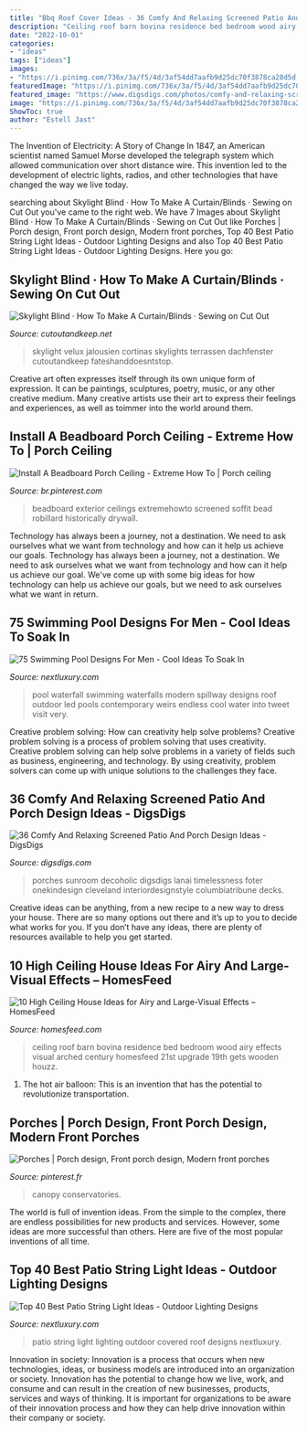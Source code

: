 ```yaml
---
title: "Bbq Roof Cover Ideas - 36 Comfy And Relaxing Screened Patio And Porch Design Ideas"
description: "Ceiling roof barn bovina residence bed bedroom wood airy effects visual arched century homesfeed 21st upgrade 19th gets wooden houzz"
date: "2022-10-01"
categories:
- "ideas"
tags: ["ideas"]
images:
- "https://i.pinimg.com/736x/3a/f5/4d/3af54dd7aafb9d25dc70f3878ca28d5d.jpg"
featuredImage: "https://i.pinimg.com/736x/3a/f5/4d/3af54dd7aafb9d25dc70f3878ca28d5d.jpg"
featured_image: "https://www.digsdigs.com/photos/comfy-and-relaxing-screened-patio-design-ideas-30-554x737.jpg"
image: "https://i.pinimg.com/736x/3a/f5/4d/3af54dd7aafb9d25dc70f3878ca28d5d.jpg"
ShowToc: true
author: "Estell Jast"
---
```



The Invention of Electricity: A Story of Change
In 1847, an American scientist named Samuel Morse developed the telegraph system which allowed communication over short distance wire. This invention led to the development of electric lights, radios, and other technologies that have changed the way we live today.

	

		
searching about Skylight Blind · How To Make A Curtain/Blinds · Sewing on Cut Out you've came to the right web. We have 7 Images about Skylight Blind · How To Make A Curtain/Blinds · Sewing on Cut Out like Porches | Porch design, Front porch design, Modern front porches, Top 40 Best Patio String Light Ideas - Outdoor Lighting Designs and also Top 40 Best Patio String Light Ideas - Outdoor Lighting Designs. Here you go:
		
    
## Skylight Blind · How To Make A Curtain/Blinds · Sewing On Cut Out

<img loading=lazy src="https://images.coplusk.net/project_images/87392/image/DSCF1435_1301760285.jpg" onerror="this.onerror=null;this.src='https://tse3.mm.bing.net/th?id=OIP.suJ6IWxy1so5yTux47yVWwHaJ4&amp;pid=15.1';" alt="Skylight Blind · How To Make A Curtain/Blinds · Sewing on Cut Out">

_Source: cutoutandkeep.net_

>skylight velux jalousien cortinas skylights terrassen dachfenster cutoutandkeep fateshanddoesntstop. 

	

Creative art often expresses itself through its own unique form of expression. It can be paintings, sculptures, poetry, music, or any other creative medium. Many creative artists use their art to express their feelings and experiences, as well as toimmer into the world around them.

    
## Install A Beadboard Porch Ceiling - Extreme How To | Porch Ceiling

<img loading=lazy src="https://i.pinimg.com/736x/87/67/22/87672265ca153d2fc259a7d418167b15.jpg" onerror="this.onerror=null;this.src='https://tse2.mm.bing.net/th?id=OIP.KJrpBbLeM4GXqPuqv9AH_AHaIb&amp;pid=15.1';" alt="Install A Beadboard Porch Ceiling - Extreme How To | Porch ceiling">

_Source: br.pinterest.com_

>beadboard exterior ceilings extremehowto screened soffit bead robillard historically drywall. 

	

Technology has always been a journey, not a destination. We need to ask ourselves what we want from technology and how can it help us achieve our goals.
Technology has always been a journey, not a destination. We need to ask ourselves what we want from technology and how can it help us achieve our goal. We've come up with some big ideas for how technology can help us achieve our goals, but we need to ask ourselves what we want in return.

    
## 75 Swimming Pool Designs For Men - Cool Ideas To Soak In

<img loading=lazy src="http://nextluxury.com/wp-content/uploads/stunning-home-swimming-pool-with-waterfall-from-roof-top.jpg" onerror="this.onerror=null;this.src='https://tse4.mm.bing.net/th?id=OIP.x3TVJj37rZUhRrYmbNEuKgHaKJ&amp;pid=15.1';" alt="75 Swimming Pool Designs For Men - Cool Ideas To Soak In">

_Source: nextluxury.com_

>pool waterfall swimming waterfalls modern spillway designs roof outdoor led pools contemporary weirs endless cool water into tweet visit very. 

	

Creative problem solving: How can creativity help solve problems?
Creative problem solving is a process of problem solving that uses creativity. Creative problem solving can help solve problems in a variety of fields such as business, engineering, and technology. By using creativity, problem solvers can come up with unique solutions to the challenges they face.

    
## 36 Comfy And Relaxing Screened Patio And Porch Design Ideas - DigsDigs

<img loading=lazy src="https://www.digsdigs.com/photos/comfy-and-relaxing-screened-patio-design-ideas-30-554x737.jpg" onerror="this.onerror=null;this.src='https://tse4.mm.bing.net/th?id=OIP.j6HBl8d2bTR50mg9fNBhnAHaJ2&amp;pid=15.1';" alt="36 Comfy And Relaxing Screened Patio And Porch Design Ideas - DigsDigs">

_Source: digsdigs.com_

>porches sunroom decoholic digsdigs lanai timelessness foter onekindesign cleveland interiordesignstyle columbiatribune decks. 

	

Creative ideas can be anything, from a new recipe to a new way to dress your house. There are so many options out there and it’s up to you to decide what works for you. If you don’t have any ideas, there are plenty of resources available to help you get started.

    
## 10 High Ceiling House Ideas For Airy And Large-Visual Effects – HomesFeed

<img loading=lazy src="http://homesfeed.com/wp-content/uploads/2018/03/high-arched-ceiling-bedroom-with-wood-siding-roof-and-solid-wood-supports-drop-leaf-console-table-wood-bed-frame.jpg" onerror="this.onerror=null;this.src='https://tse2.mm.bing.net/th?id=OIP.NuolnZpXGJzF-tIF5y-6swHaE7&amp;pid=15.1';" alt="10 High Ceiling House Ideas for Airy and Large-Visual Effects – HomesFeed">

_Source: homesfeed.com_

>ceiling roof barn bovina residence bed bedroom wood airy effects visual arched century homesfeed 21st upgrade 19th gets wooden houzz. 

	

1. The hot air balloon: This is an invention that has the potential to revolutionize transportation.

    
## Porches | Porch Design, Front Porch Design, Modern Front Porches

<img loading=lazy src="https://i.pinimg.com/736x/3a/f5/4d/3af54dd7aafb9d25dc70f3878ca28d5d.jpg" onerror="this.onerror=null;this.src='https://tse4.mm.bing.net/th?id=OIP.3IoPdzAjSn2h60FJ9zkhRAHaLH&amp;pid=15.1';" alt="Porches | Porch design, Front porch design, Modern front porches">

_Source: pinterest.fr_

>canopy conservatories. 

	

The world is full of invention ideas. From the simple to the complex, there are endless possibilities for new products and services. However, some ideas are more successful than others. Here are five of the most popular inventions of all time.

    
## Top 40 Best Patio String Light Ideas - Outdoor Lighting Designs

<img loading=lazy src="http://nextluxury.com/wp-content/uploads/covered-roof-ideas-for-patio-string-light.jpg" onerror="this.onerror=null;this.src='https://tse4.mm.bing.net/th?id=OIP.OH1EqXKdGO4N5CZmx4yL-gHaHa&amp;pid=15.1';" alt="Top 40 Best Patio String Light Ideas - Outdoor Lighting Designs">

_Source: nextluxury.com_

>patio string light lighting outdoor covered roof designs nextluxury. 

	

Innovation in society:
Innovation is a process that occurs when new technologies, ideas, or business models are introduced into an organization or society. Innovation has the potential to change how we live, work, and consume and can result in the creation of new businesses, products, services and ways of thinking. It is important for organizations to be aware of their innovation process and how they can help drive innovation within their company or society.


